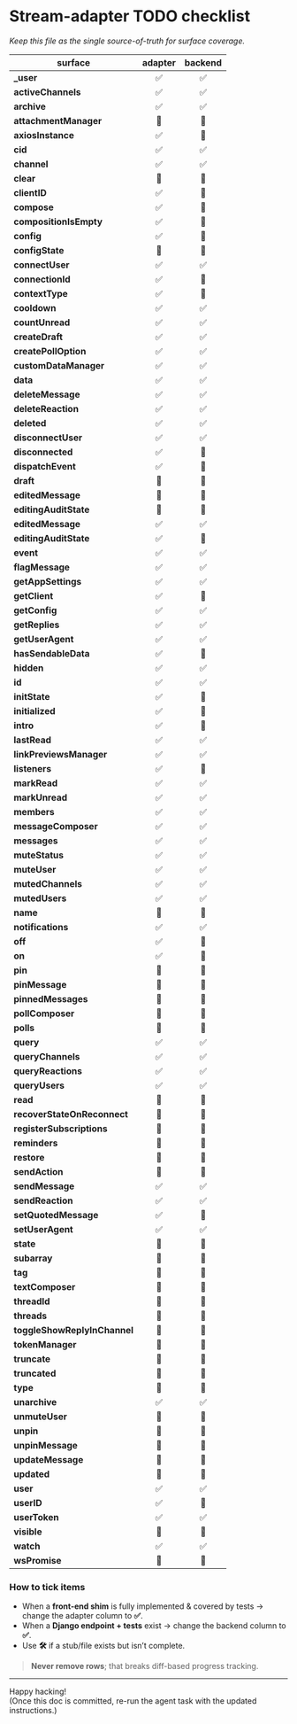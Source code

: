 # Stream-adapter TODO checklist  
_Keep this file as the single source-of-truth for surface coverage._

| surface                                      | adapter | backend |
|----------------------------------------------|:-------:|:-------:|
| **_user**                                    | ✅ | ✅ |
| **activeChannels**                           | ✅ | ✅ |
| **archive**                                  | ✅ | ✅ |
| **attachmentManager**                        | 🔲 | 🔲 |
| **axiosInstance**                            | ✅ | 🔲 |
| **cid**                                      | ✅ | ✅ |
| **channel**                                  | ✅ | ✅ |
| **clear**                                    | 🔲 | 🔲 |
| **clientID**                                 | ✅ | 🔲 |
| **compose**                                  | ✅ | 🔲 |
| **compositionIsEmpty**                       | ✅ | 🔲 |
| **config**                                   | ✅ | 🔲 |
| **configState**                              | 🔲 | 🔲 |
| **connectUser**                              | ✅ | ✅ |
| **connectionId**                             | ✅ | 🔲 |
| **contextType**                              | ✅ | 🔲 |
| **cooldown**                                 | ✅ | ✅ |
| **countUnread**                              | ✅ | ✅ |
| **createDraft**                              | ✅ | ✅ |
| **createPollOption**                         | ✅ | ✅ |
| **customDataManager**                        | ✅ | ✅ |
| **data**                                     | ✅ | ✅ |
| **deleteMessage**                            | ✅ | ✅ |
| **deleteReaction**                           | ✅ | ✅ |
| **deleted**                                  | ✅ | ✅ |
| **disconnectUser**                           | ✅ | ✅ |
| **disconnected**                             | ✅ | 🔲 |
| **dispatchEvent**                            | ✅ | 🔲 |
| **draft**                                    | 🔲 | 🔲 |
| **editedMessage**                            | 🔲 | 🔲 |
| **editingAuditState**                        | 🔲 | 🔲 |
| **editedMessage**                            | ✅ | ✅ |
| **editingAuditState**                        | ✅ | 🔲 |
| **event**                                    | ✅ | ✅ |
| **flagMessage**                              | ✅ | ✅ |
| **getAppSettings**                           | ✅ | ✅ |
| **getClient**                                | ✅ | 🔲 |
| **getConfig**                                | ✅ | ✅ |
| **getReplies**                               | ✅ | ✅ |
| **getUserAgent**                             | ✅ | ✅ |
| **hasSendableData**                          | ✅ | 🔲 |
| **hidden**                                   | ✅ | ✅ |
| **id**                                       | ✅ | ✅ |
| **initState**                                | ✅ | 🔲 |
| **initialized**                              | ✅ | 🔲 |
| **intro**                                    | ✅ | 🔲 |
| **lastRead**                                 | ✅ | ✅ |
| **linkPreviewsManager**                      | ✅ | ✅ |
| **listeners**                                | ✅ | 🔲 |
| **markRead**                                 | ✅ | ✅ |
| **markUnread**                               | ✅ | ✅ |
| **members**                                  | ✅ | ✅ |
| **messageComposer**                          | ✅ | ✅ |
| **messages**                                 | ✅ | ✅ |
| **muteStatus**                               | ✅ | ✅ |
| **muteUser**                                 | ✅ | ✅ |
| **mutedChannels**                            | ✅ | ✅ |
| **mutedUsers**                               | ✅ | ✅ |
| **name**                                     | 🔲 | 🔲 |
| **notifications**                            | ✅ | ✅ |
| **off**                                      | ✅ | 🔲 |
| **on**                                       | ✅ | 🔲 |
| **pin**                                      | 🔲 | 🔲 |
| **pinMessage**                               | 🔲 | 🔲 |
| **pinnedMessages**                           | 🔲 | 🔲 |
| **pollComposer**                             | 🔲 | 🔲 |
| **polls**                                    | 🔲 | 🔲 |
| **query**                                    | ✅ | ✅ |
| **queryChannels**                            | ✅ | ✅ |
| **queryReactions**                           | ✅ | ✅ |
| **queryUsers**                               | ✅ | ✅ |
| **read**                                     | 🔲 | 🔲 |
| **recoverStateOnReconnect**                  | 🔲 | 🔲 |
| **registerSubscriptions**                    | 🔲 | 🔲 |
| **reminders**                                | 🔲 | 🔲 |
| **restore**                                  | 🔲 | 🔲 |
| **sendAction**                               | 🔲 | 🔲 |
| **sendMessage**                              | ✅ | ✅ |
| **sendReaction**                             | ✅ | ✅ |
| **setQuotedMessage**                         | ✅ | 🔲 |
| **setUserAgent**                             | ✅ | ✅ |
| **state**                                    | 🔲 | 🔲 |
| **subarray**                                 | 🔲 | 🔲 |
| **tag**                                      | 🔲 | 🔲 |
| **textComposer**                             | 🔲 | 🔲 |
| **threadId**                                 | 🔲 | 🔲 |
| **threads**                                  | 🔲 | 🔲 |
| **toggleShowReplyInChannel**                 | 🔲 | 🔲 |
| **tokenManager**                             | 🔲 | 🔲 |
| **truncate**                                 | 🔲 | 🔲 |
| **truncated**                                | 🔲 | 🔲 |
| **type**                                     | 🔲 | 🔲 |
| **unarchive**                                | ✅ | ✅ |
| **unmuteUser**                               | 🔲 | 🔲 |
| **unpin**                                    | 🔲 | 🔲 |
| **unpinMessage**                             | 🔲 | 🔲 |
| **updateMessage**                            | 🔲 | 🔲 |
| **updated**                                  | 🔲 | 🔲 |
| **user**                                     | ✅ | ✅ |
| **userID**                                   | ✅ | 🔲 |
| **userToken**                                | ✅ | ✅ |
| **visible**                                  | 🔲 | 🔲 |
| **watch**                                    | ✅ | ✅ |
| **wsPromise**                                | 🔲 | 🔲 |

### How to tick items
* When a **front-end shim** is fully implemented & covered by tests → change the adapter column to **✅**.
* When a **Django endpoint + tests** exist → change the backend column to **✅**.
* Use **🛠** if a stub/file exists but isn’t complete.

> **Never remove rows**; that breaks diff-based progress tracking.

---

Happy hacking!  
(Once this doc is committed, re-run the agent task with the updated instructions.)
